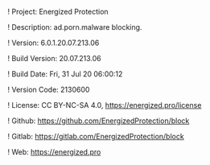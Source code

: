! Project: Energized Protection

! Description: ad.porn.malware blocking.

! Version: 6.0.1.20.07.213.06

! Build Version: 20.07.213.06

! Build Date: Fri, 31 Jul 20 06:00:12

! Version Code: 2130600

! License: CC BY-NC-SA 4.0, https://energized.pro/license

! Github: https://github.com/EnergizedProtection/block

! Gitlab: https://gitlab.com/EnergizedProtection/block


! Web: https://energized.pro
